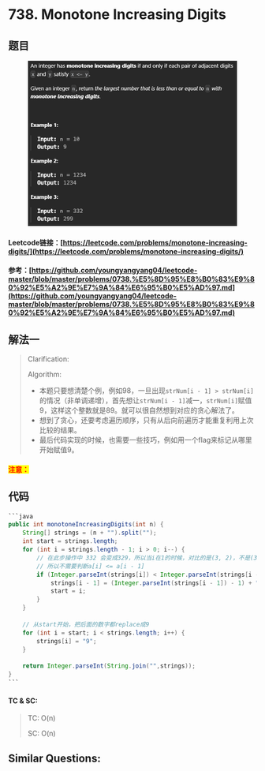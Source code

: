 # 738. Monotone Increasing Digits

## 题目

<figure><img src=".gitbook/assets/image (231).png" alt=""><figcaption></figcaption></figure>

#### Leetcode链接：[https://leetcode.com/problems/monotone-increasing-digits/](https://leetcode.com/problems/monotone-increasing-digits/)

#### 参考：[https://github.com/youngyangyang04/leetcode-master/blob/master/problems/0738.%E5%8D%95%E8%B0%83%E9%80%92%E5%A2%9E%E7%9A%84%E6%95%B0%E5%AD%97.md](https://github.com/youngyangyang04/leetcode-master/blob/master/problems/0738.%E5%8D%95%E8%B0%83%E9%80%92%E5%A2%9E%E7%9A%84%E6%95%B0%E5%AD%97.md)

## 解法一

> Clarification:&#x20;
>
> Algorithm:&#x20;
>
> * 本题只要想清楚个例，例如98，一旦出现`strNum[i - 1] > strNum[i]`的情况（非单调递增），首先想让`strNum[i - 1]`减一，`strNum[i]`赋值9，这样这个整数就是89。就可以很自然想到对应的贪心解法了。
> * 想到了贪心，还要考虑遍历顺序，只有从后向前遍历才能重复利用上次比较的结果。
> * 最后代码实现的时候，也需要一些技巧，例如用一个flag来标记从哪里开始赋值9。

#### <mark style="color:red;">注意：</mark>

## 代码

````java
```java
public int monotoneIncreasingDigits(int n) {
    String[] strings = (n + "").split("");
    int start = strings.length;
    for (int i = strings.length - 1; i > 0; i--) {
        // 在此步操作中 332 会变成329，所以当i在1的时候，对比的是(3, 2)，不是(3, 3)
        // 所以不需要判断a[i] <= a[i - 1]
        if (Integer.parseInt(strings[i]) < Integer.parseInt(strings[i - 1])) {
            strings[i - 1] = (Integer.parseInt(strings[i - 1]) - 1) + ""; 
            start = i;
        }
    }

    // 从start开始，把后面的数字都replace成9
    for (int i = start; i < strings.length; i++) {
        strings[i] = "9";
    }

    return Integer.parseInt(String.join("",strings));
}
```
````

#### TC & SC:&#x20;

> TC: O(n)
>
> SC: O(n)

## **Similar Questions:**&#x20;
